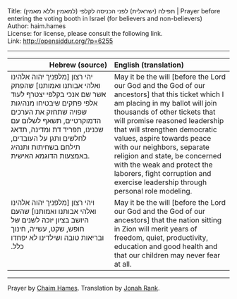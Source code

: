 <html>
<head></head>
<body>
Title: תפילה (ישראלית) לפני הכניסה לקלפי (למאמין וללא מאמין)‏ | Prayer before entering the voting booth in Israel (for believers and non-believers)<br />
Author: haim.hames<br />
License: for license, please consult the following link.<br />
Link: <a href="http://opensiddur.org/?p=6255">http://opensiddur.org/?p=6255</a>
<p />
<hr />

<table style="margin-left: auto;margin-right: auto;" class="draggable">
<thead><tr><th id="x" style="text-align: right;">Hebrew (source)</th><th style="text-align: left;">English (translation)</th></tr></thead>
<tbody>
<tr><td style="vertical-align:top;" width="46%">
<div class="liturgy"><span lang="he">
יהי רצון [מלפניך יהוה אלהינו ואלהי אבותנו ואמותנו] שהפתק אשר שם אנכי בקלפי יצטרף לעוד אלפי פתקים שיבטיחו מנהיגות שפויה שתחזק את הערכים הדמוקרטיים, תשאף לשלום עם שכנינו, תפריד דת ומדינה, תדאג לחלשים ותגן על העובדים, תילחם בשחיתות ותנהיג באמצעות הדוגמא האישית. 
</span></div></td>
 
<td style="vertical-align:top;" width="53%"><div class="english">
May it be the will [before the Lord our God and the God of our ancestors] that this ticket which I am placing in my ballot will join thousands of other tickets that will promise reasoned leadership that will strengthen democratic values, aspire towards peace with our neighbors, separate religion and state, be concerned with the weak and protect the laborers, fight corruption and exercise leadership through personal role modeling. 
</div></td></tr>


<tr><td style="vertical-align:top;" width="46%">
<div class="commentary"><span lang="he">
ויהי רצון [מלפניך יהוה אלהינו ואלהי אבותנו ואמותנו] שהעם היושב בציון יזכה לשנים של חופש, שקט, עשייה, חינוך ובריאות טובה ושילדינו לא יפחדו כלל.‏
</span></div></td>
 
<td style="vertical-align:top;" width="53%"><div class="english">
May it be the will [before the Lord our God and the God of our ancestors] that the nation sitting in Zion will merit years of freedom, quiet, productivity, education and good health and that our children may never fear at all.
</div></td></tr></tbody></table>

<hr />
Prayer by <a href="https://opensiddur.org/by/haim.hames">Chaim Hames</a>. Translation by <a href="https://opensiddur.org/by/jonah.rank">Jonah Rank</a>.
</body>
</html>